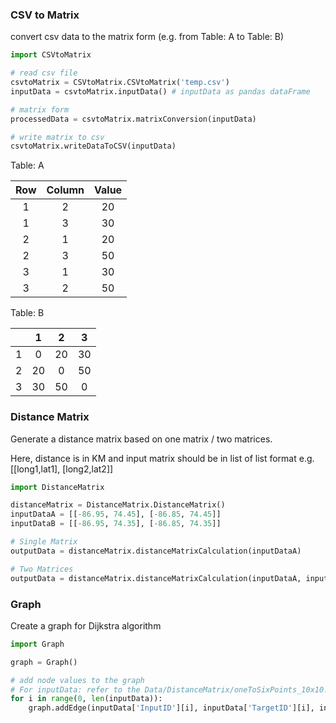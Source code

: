 ### CSV to Matrix
convert csv data to the matrix form (e.g. from Table: A to Table: B)

```python
import CSVtoMatrix

# read csv file
csvtoMatrix = CSVtoMatrix.CSVtoMatrix('temp.csv')
inputData = csvtoMatrix.inputData() # inputData as pandas dataFrame

# matrix form
processedData = csvtoMatrix.matrixConversion(inputData)

# write matrix to csv
csvtoMatrix.writeDataToCSV(inputData)
```

Table: A 

| Row | Column | Value |
| :---: | :------: | :-----: |
| 1 | 2 | 20 |
| 1 | 3 | 30 |
| 2 | 1 | 20 |
| 2 | 3 | 50 |
| 3 | 1 | 30 |
| 3 | 2 | 50 |

Table: B

|  | 1 | 2 | 3 |
| :---: | :------: | :-----: |:-----: |
| 1 | 0 | 20 | 30 |
| 2 | 20 | 0 | 50 |
| 3 | 30 | 50 | 0 |

### Distance Matrix
Generate a distance matrix based on one matrix / two matrices.

Here, distance is in KM and input matrix should be in list of list format e.g. [[long1,lat1], [long2,lat2]]
```python
import DistanceMatrix

distanceMatrix = DistanceMatrix.DistanceMatrix()
inputDataA = [[-86.95, 74.45], [-86.85, 74.45]]
inputDataB = [[-86.95, 74.35], [-86.85, 74.35]]

# Single Matrix
outputData = distanceMatrix.distanceMatrixCalculation(inputDataA)

# Two Matrices
outputData = distanceMatrix.distanceMatrixCalculation(inputDataA, inputMatrixB=inputDataB)
```

### Graph
Create a graph for Dijkstra algorithm
```python
import Graph

graph = Graph()

# add node values to the graph
# For inputData: refer to the Data/DistanceMatrix/oneToSixPoints_10x10.csv
for i in range(0, len(inputData)):
    graph.addEdge(inputData['InputID'][i], inputData['TargetID'][i], inputData['Distance'][i])
```